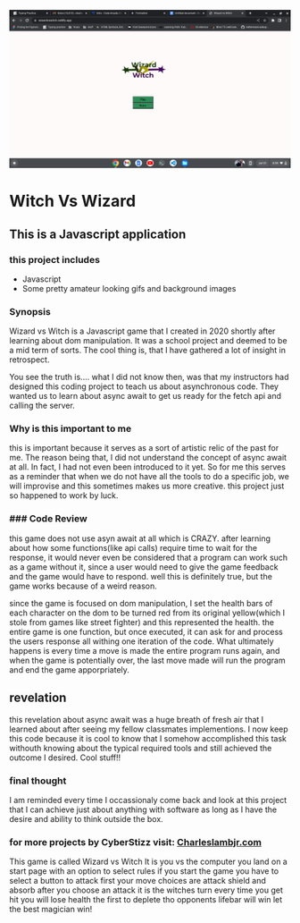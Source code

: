 

![](./Screenshot%202023-07-31%208.59.22%20PM.png)


#             **Witch Vs Wizard**

## This is a Javascript application

### this project includes
* Javascript
* Some pretty amateur looking gifs and background images


### Synopsis
Wizard vs Witch is a Javascript game that I created in 2020 shortly after learning about dom manipulation. It was a school project and deemed to be a mid term of sorts. The cool thing is, that I have gathered a lot of insight
in retrospect. 

You see the truth is.... what I did not know then, was that my instructors had designed this coding project to teach us about asynchronous code. They wanted us
to learn about async await to get us ready for the fetch api and calling the server.

### Why is this important to me
this is important because it serves as a sort of artistic relic of the past for me. The reason being that, I did not understand the concept of async await at all. In fact, I had not even been introduced to it yet. So for me this serves as a reminder that when we do not have all the tools to do a specific job, we will improvise and this sometimes makes us more creative. this project just so happened to work by luck.


### ### Code Review

this game does not use asyn await at all which is CRAZY. after learning about how some functions(like api calls) require time to wait for the response, it would never even be considered that a program can work such as a game without it, since a user would need to give the game feedback and the game would have to respond. well this is definitely true, but the game works because of a weird reason. 

since the game is focused on dom manipulation, I set the health bars of each character on the dom to be turned red from its original yellow(which I stole from games like street fighter) and this represented the health. the entire game is one function, but once executed, it can ask for and process the users response all withing one iteration of the code. What ultimately happens is every time a move is made the entire program runs again, and when the game is potentially over, the last move made will run the program and end the game apporpriately.


## revelation
this revelation about async await was a huge breath of fresh air that I learned about after seeing my fellow classmates implementions. I now keep this code because it is cool to know that I somehow accomplished this task withouth knowing about the typical required tools and still achieved the outcome I desired. Cool stuff!!


### final thought
I am reminded every time I occassionaly come back and look at this project that I can achieve just about anything with software as long as I have the desire and ability to think outside the box.


### for more projects by CyberStizz visit: [Charleslambjr.com](https://www.charleslambjr.com/)





This game is called Wizard vs Witch
It is you vs the computer
you land on a start page with an option to select rules
if you start the game you have to select a button to attack first
your move choices are attack shield and absorb after you choose an attack it is the witches turn
every time you get hit you will lose health
the first to deplete tho opponents lifebar will win
let the best magician win!

